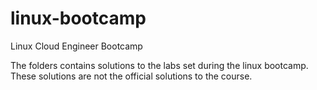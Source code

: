 # linux-bootcamp
Linux Cloud Engineer Bootcamp

The folders contains solutions to the labs set during the linux bootcamp. These solutions are not the official solutions to the course.
